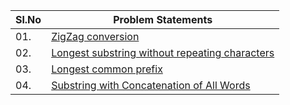 | Sl.No|  Problem Statements   |
|------|------------------|
| 01. |[ZigZag conversion](https://leetcode.com/problems/zigzag-conversion/)|
| 02. |[Longest substring without repeating characters](https://leetcode.com/problems/longest-substring-without-repeating-characters/)|
| 03. |[Longest common prefix](https://leetcode.com/problems/longest-common-prefix/)|
| 04. |[Substring with Concatenation of All Words](https://leetcode.com/problems/substring-with-concatenation-of-all-words/)|

</br>
